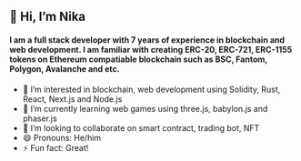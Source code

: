## 👋 Hi, I’m Nika
#### I am a full stack developer with 7 years of experience in blockchain and web development. I am familiar with creating ERC-20, ERC-721, ERC-1155 tokens on Ethereum compatiable blockchain such as BSC, Fantom, Polygon, Avalanche and etc.
- 👀 I’m interested in blockchain, web development using Solidity, Rust, React, Next.js and Node.js
- 🌱 I’m currently learning web games using three.js, babylon.js and phaser.js
- 💞️ I’m looking to collaborate on smart contract, trading bot, NFT
- 😄 Pronouns: He/him
- ⚡ Fun fact: Great!

<!---
izoriianika66/izoriianika66 is a ✨ special ✨ repository because its `README.md` (this file) appears on your GitHub profile.
You can click the Preview link to take a look at your changes.
--->

